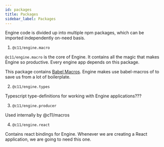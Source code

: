 ```yaml
---
id: packages
title: Packages
sidebar_label: Packages
---
```


Engine code is divided up into multiple npm packages, which can be imported
independently on-need basis.

1. `@c11/engine.macro`

  `@c11/engine.macro` is the core of Engine. It contains all the magic that makes
  Engine so productive. Every engine app depends on this package.

  This package contains [Babel
  Macros](https://github.com/kentcdodds/babel-plugin-macros). Engine makes use
  babel-macros of to save us from a lot of boilerplate.

2. `@c11/engine.types`

  Typescript type-definitions for working with Engine applications???

3. `@c11/engine.producer`

  Used internally by @c11/macros

4. `@c11/engine.react`

  Contains react bindings for Engine. Whenever we are creating a React
  application, we are going to need this one.
